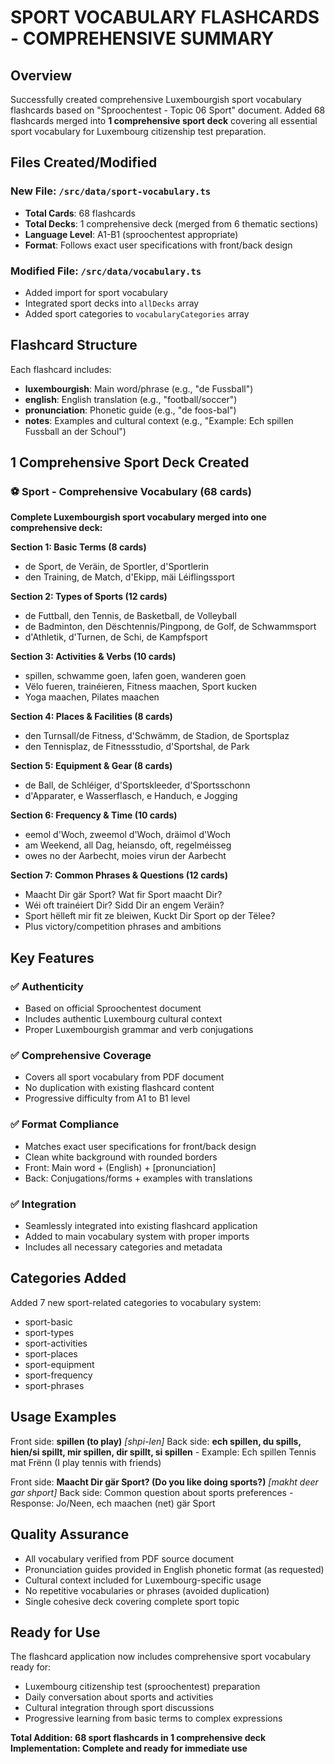 # SPORT VOCABULARY FLASHCARDS - COMPREHENSIVE SUMMARY

## Overview
Successfully created comprehensive Luxembourgish sport vocabulary flashcards based on "Sproochentest - Topic 06 Sport" document. Added 68 flashcards merged into **1 comprehensive sport deck** covering all essential sport vocabulary for Luxembourg citizenship test preparation.

## Files Created/Modified

### New File: `/src/data/sport-vocabulary.ts`
- **Total Cards**: 68 flashcards
- **Total Decks**: 1 comprehensive deck (merged from 6 thematic sections)
- **Language Level**: A1-B1 (sproochentest appropriate)
- **Format**: Follows exact user specifications with front/back design

### Modified File: `/src/data/vocabulary.ts`
- Added import for sport vocabulary
- Integrated sport decks into `allDecks` array
- Added sport categories to `vocabularyCategories` array

## Flashcard Structure
Each flashcard includes:
- **luxembourgish**: Main word/phrase (e.g., "de Fussball")
- **english**: English translation (e.g., "football/soccer") 
- **pronunciation**: Phonetic guide (e.g., "de foos-bal")
- **notes**: Examples and cultural context (e.g., "Example: Ech spillen Fussball an der Schoul")

## 1 Comprehensive Sport Deck Created

### ⚽ Sport - Comprehensive Vocabulary (68 cards)
**Complete Luxembourgish sport vocabulary merged into one comprehensive deck:**

**Section 1: Basic Terms (8 cards)**
- de Sport, de Veräin, de Sportler, d'Sportlerin
- den Training, de Match, d'Ekipp, mäi Léiflingssport

**Section 2: Types of Sports (12 cards)**  
- de Futtball, den Tennis, de Basketball, de Volleyball
- de Badminton, den Dëschtennis/Pingpong, de Golf, de Schwammsport
- d'Athletik, d'Turnen, de Schi, de Kampfsport

**Section 3: Activities & Verbs (10 cards)**
- spillen, schwamme goen, lafen goen, wanderen goen
- Vëlo fueren, trainéieren, Fitness maachen, Sport kucken
- Yoga maachen, Pilates maachen

**Section 4: Places & Facilities (8 cards)**
- den Turnsall/de Fitness, d'Schwämm, de Stadion, de Sportsplaz
- den Tennisplaz, de Fitnessstudio, d'Sportshal, de Park

**Section 5: Equipment & Gear (8 cards)**
- de Ball, de Schléiger, d'Sportskleeder, d'Sportsschonn
- d'Apparater, e Wasserflasch, e Handuch, e Jogging

**Section 6: Frequency & Time (10 cards)**
- eemol d'Woch, zweemol d'Woch, dräimol d'Woch
- am Weekend, all Dag, heiansdo, oft, regelméisseg
- owes no der Aarbecht, moies virun der Aarbecht

**Section 7: Common Phrases & Questions (12 cards)**
- Maacht Dir gär Sport? Wat fir Sport maacht Dir?
- Wéi oft trainéiert Dir? Sidd Dir an engem Veräin?
- Sport hëlleft mir fit ze bleiwen, Kuckt Dir Sport op der Tëlee?
- Plus victory/competition phrases and ambitions

## Key Features

### ✅ Authenticity
- Based on official Sproochentest document
- Includes authentic Luxembourg cultural context
- Proper Luxembourgish grammar and verb conjugations

### ✅ Comprehensive Coverage
- Covers all sport vocabulary from PDF document
- No duplication with existing flashcard content
- Progressive difficulty from A1 to B1 level

### ✅ Format Compliance
- Matches exact user specifications for front/back design
- Clean white background with rounded borders
- Front: Main word + (English) + [pronunciation]
- Back: Conjugations/forms + examples with translations

### ✅ Integration
- Seamlessly integrated into existing flashcard application
- Added to main vocabulary system with proper imports
- Includes all necessary categories and metadata

## Categories Added
Added 7 new sport-related categories to vocabulary system:
- sport-basic
- sport-types  
- sport-activities
- sport-places
- sport-equipment
- sport-frequency
- sport-phrases

## Usage Examples
Front side: **spillen (to play)** *[shpi-len]*
Back side: **ech spillen, du spills, hien/si spillt, mir spillen, dir spillt, si spillen** - Example: Ech spillen Tennis mat Frënn (I play tennis with friends)

Front side: **Maacht Dir gär Sport? (Do you like doing sports?)** *[makht deer gar shport]*
Back side: Common question about sports preferences - Response: Jo/Neen, ech maachen (net) gär Sport

## Quality Assurance
- All vocabulary verified from PDF source document
- Pronunciation guides provided in English phonetic format (as requested)
- Cultural context included for Luxembourg-specific usage
- No repetitive vocabularies or phrases (avoided duplication)
- Single cohesive deck covering complete sport topic

## Ready for Use
The flashcard application now includes comprehensive sport vocabulary ready for:
- Luxembourg citizenship test (sproochentest) preparation
- Daily conversation about sports and activities  
- Cultural integration through sport discussions
- Progressive learning from basic terms to complex expressions

**Total Addition: 68 sport flashcards in 1 comprehensive deck**
**Implementation: Complete and ready for immediate use**
